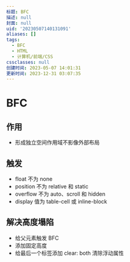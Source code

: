 ```yaml
---
标题: BFC
描述: null
封面: null
uid: '20230507140131091'
aliases: []
tags:
  - BFC
  - HTML
  - 计算机/前端/CSS
cssclasses: null
创建时间: 2023-05-07 14:01:31
更新时间: 2023-12-31 03:07:35
---
```


# BFC

## 作用

- 形成独立空间作用域不影像外部布局

## 触发

- float 不为 none
- position 不为 relative 和 static
- overflow 不为 auto、scroll 和 hidden
- display 值为 table-cell 或 inline-block

## 解决高度塌陷

- 给父元素触发 BFC
- 添加固定高度
- 给最后一个标签添加 clear: both 清除浮动属性
